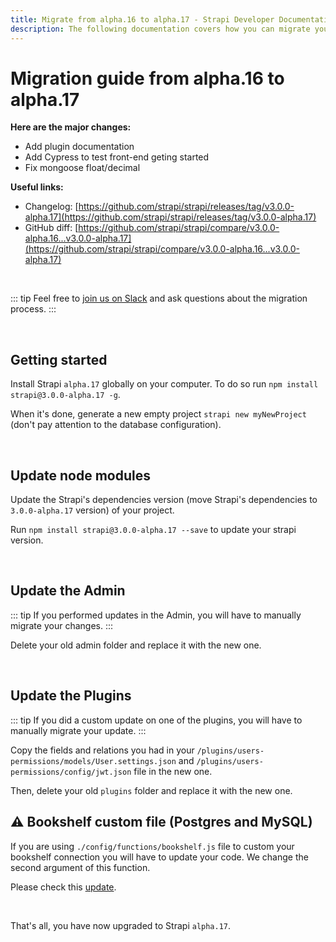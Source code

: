```yaml
---
title: Migrate from alpha.16 to alpha.17 - Strapi Developer Documentation
description: The following documentation covers how you can migrate your Strapi application from alpha.16 to alpha.17.
---
```


# Migration guide from alpha.16 to alpha.17

**Here are the major changes:**

- Add plugin documentation
- Add Cypress to test front-end geting started
- Fix mongoose float/decimal

**Useful links:**

- Changelog: [https://github.com/strapi/strapi/releases/tag/v3.0.0-alpha.17](https://github.com/strapi/strapi/releases/tag/v3.0.0-alpha.17)
- GitHub diff: [https://github.com/strapi/strapi/compare/v3.0.0-alpha.16...v3.0.0-alpha.17](https://github.com/strapi/strapi/compare/v3.0.0-alpha.16...v3.0.0-alpha.17)

<br>

::: tip
Feel free to [join us on Slack](http://slack.strapi.io) and ask questions about the migration process.
:::

<br>

## Getting started

Install Strapi `alpha.17` globally on your computer. To do so run `npm install strapi@3.0.0-alpha.17 -g`.

When it's done, generate a new empty project `strapi new myNewProject` (don't pay attention to the database configuration).

<br>

## Update node modules

Update the Strapi's dependencies version (move Strapi's dependencies to `3.0.0-alpha.17` version) of your project.

Run `npm install strapi@3.0.0-alpha.17 --save` to update your strapi version.

<br>

## Update the Admin

::: tip
If you performed updates in the Admin, you will have to manually migrate your changes.
:::

Delete your old admin folder and replace it with the new one.

<br>

## Update the Plugins

::: tip
If you did a custom update on one of the plugins, you will have to manually migrate your update.
:::

Copy the fields and relations you had in your `/plugins/users-permissions/models/User.settings.json` and `/plugins/users-permissions/config/jwt.json` file in the new one.

Then, delete your old `plugins` folder and replace it with the new one.

## ⚠️ Bookshelf custom file (Postgres and MySQL)

If you are using `./config/functions/bookshelf.js` file to custom your bookshelf connection you will have to update your code. We change the second argument of this function.

Please check this [update](https://github.com/strapi/strapi/pull/2370/files#diff-a6643c99335d5a82e1bc4c0a2590e6cb).

<br>

That's all, you have now upgraded to Strapi `alpha.17`.
